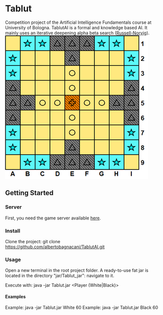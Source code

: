 # Tablut
Competition project of the Artificial Intelligence Fundamentals course at University of Bologna.
TablutAI is a formal and knowledge based AI. It mainly uses an iterative deepening alpha beta search ([Russell-Norvig](http://aima.cs.berkeley.edu/)).
![Board](/utils/boardNoPawns.png)
## Getting Started
### Server
First, you need the game server available [here](https://github.com/AGalassi/TablutCompetition).
### Install
Clone the project:
git clone https://github.com/albertobagnacani/TablutAI.git
### Usage
Open a new terminal in the root project folder. A ready-to-use fat jar is located in the directory "jar/Tablut_jar": navigate to it.

Execute with: java -jar Tablut.jar <Player (White|Black)> <Seconds>
#### Examples
Example: java -jar Tablut.jar White 60
Example: java -jar Tablut.jar Black 60
